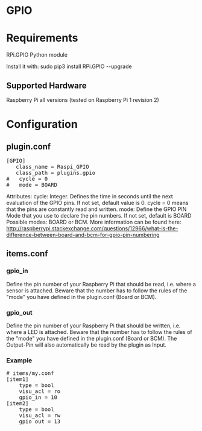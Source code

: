 # GPIO

# Requirements

RPi.GPIO Python module

Install it with:
sudo pip3 install RPi.GPIO --upgrade

## Supported Hardware

Raspberry Pi all versions (tested on Raspberry Pi 1 revision 2)

# Configuration

## plugin.conf


<pre>
[GPIO]
   class_name = Raspi_GPIO
   class_path = plugins.gpio
#   cycle = 0
#   mode = BOARD
</pre>

Attributes:
cycle: Integer. Defines the time in seconds until the next evaluation of the GPIO pins. If not set, default value is 0. cycle = 0 means that the pins are constantly read and written.
mode: Define the GPIO PIN Mode that you use to declare the pin numbers. If not set, default is BOARD
Possible modes: BOARD or BCM. More information can be found here: 
http://raspberrypi.stackexchange.com/questions/12966/what-is-the-difference-between-board-and-bcm-for-gpio-pin-numbering


## items.conf

### gpio_in

Define the pin number of your Raspberry Pi that should be read, i.e. where a sensor is attached. Beware that the number has to follow the rules of the "mode" you have defined in the plugin.conf (Board or BCM).

### gpio_out

Define the pin number of your Raspberry Pi that should be written, i.e. where a LED is attached. Beware that the number has to follow the rules of the "mode" you have defined in the plugin.conf (Board or BCM). The Output-Pin will also automatically be read by the plugin as Input.

### Example

<pre>
# items/my.conf
[item1]
    type = bool
    visu_acl = ro
    gpio_in = 10
[item2]
    type = bool
    visu_acl = rw
    gpio_out = 13
</pre>
